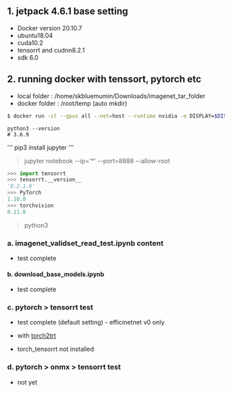 ## 1. jetpack 4.6.1 base setting
 - Docker version 20.10.7
 - ubuntu18.04
 - cuda10.2
 - tensorrt and cudnn8.2.1
 - sdk 6.0

## 2. running docker with tenssort, pytorch etc

 - local folder : /home/skbluemumin/Downloads/imagenet_tar_folder
 - docker folder : /root/temp (auto mkdir)

```bash
$ docker run -it --gpus all --net=host --runtime nvidia -e DISPLAY=$DISPLAY -v /home/skbluemumin/Downloads/imagenet_tar_folder:/root/temp dustynv/jetson-inference:r32.7.1
```

```
python3 --version
# 3.6.9
```

'''
pip3 install jupyter
'''

> jupyter notebook --ip='*' --port=8888 --allow-root

```python
>>> import tensorrt
>>> tensorrt.__version__
'8.2.1.8'
>>> PyTorch 
1.10.0
>>> torchvision 
0.11.0
```


> python3 

### a. imagenet_validset_read_test.ipynb content
 - test complete

#### b. download_base_models.ipynb
 - test complete

### c. pytorch > tensorrt test
 - test complete (default setting) - efficinetnet v0 only

 - with [torch2trt](https://github.com/NVIDIA-AI-IOT/torch2trt)

 - torch_tensorrt not installed

### d. pytorch > onmx > tensorrt test
 - not yet
